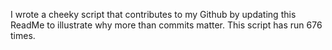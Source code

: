 I wrote a cheeky script that contributes to my Github by updating this ReadMe to illustrate why more than commits matter. This script has run 676 times.